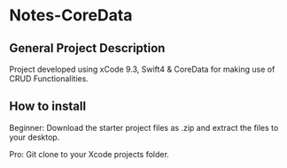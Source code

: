 # Notes-CoreData

## General Project Description
Project developed using xCode 9.3, Swift4 & CoreData for making use of CRUD Functionalities.


## How to install
Beginner: Download the starter project files as .zip and extract the files to your desktop.

Pro: Git clone to your Xcode projects folder.
